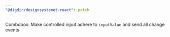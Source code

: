 ```yaml
---
"@digdir/designsystemet-react": patch
---
```


Combobox: Make controlled input adhere to `inputValue` and send all change events
